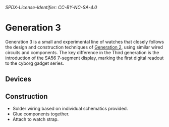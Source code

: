 *SPDX-License-Identifier: CC-BY-NC-SA-4.0*

# Generation 3

Generation 3 is a small and experimental line of watches that closely follows the design and construction techniques of [Generation 2](../Generation_2/Generation_2.md), using similar wired circuits and components. The key difference in the Third generation is the introduction of the SA56 7-segment display, marking the first digital readout to the cyborg gadget series.

## Devices

## Construction

- Solder wiring based on individual schematics provided.
- Glue components together.
- Attach to watch strap. 